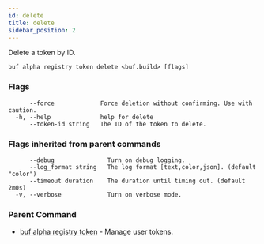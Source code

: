 ```yaml
---
id: delete
title: delete
sidebar_position: 2
---
```

Delete a token by ID.

```
buf alpha registry token delete <buf.build> [flags]
```

### Flags

```
      --force             Force deletion without confirming. Use with caution.
  -h, --help              help for delete
      --token-id string   The ID of the token to delete.
```

### Flags inherited from parent commands

```
      --debug               Turn on debug logging.
      --log_format string   The log format [text,color,json]. (default "color")
      --timeout duration    The duration until timing out. (default 2m0s)
  -v, --verbose             Turn on verbose mode.
```

### Parent Command

* [buf alpha registry token](index.md)	 - Manage user tokens.
